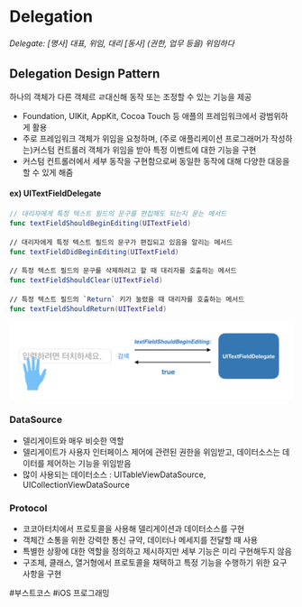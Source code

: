 # Delegation

###### Delegate: [명사] 대표, 위임, 대리 [동사] (권한, 업무 등을) 위임하다


## Delegation Design Pattern
하나의 객체가 다른 객체르 ㄹ대신해 동작 또는 조정할 수 있는 기능을 제공
- Foundation, UIKit, AppKit, Cocoa Touch 등 애플의 프레임워크에서 광범위하게 활용
- 주로 프레임워크 객체가 위임을 요청하며, (주로 애플리케이션 프로그래머가 작성하는)커스텀 컨트롤러 객체가 위임을 받아 특정 이벤트에 대한 기능을 구현
- 커스텀 컨트롤러에서 세부 동작을 구현함으로써 동일한 동작에 대해 다양한 대응을 할 수 있게 해줌

#### ex) UITextFieldDelegate
```swift
// 대리자에게 특정 텍스트 필드의 문구를 편집해도 되는지 묻는 메서드
func textFieldShouldBeginEditing(UITextField)

// 대리자에게 특정 텍스트 필드의 문구가 편집되고 있음을 알리는 메서드
func textFieldDidBeginEditing(UITextField)

// 특정 텍스트 필드의 문구를 삭제하려고 할 때 대리자를 호출하는 메서드
func textFieldShouldClear(UITextField)

// 특정 텍스트 필드의 `Return` 키가 눌렸을 때 대리자를 호출하는 메서드
func textFieldShouldReturn(UITextField)
```

![Delegation](./Images/Delegation.png)



### DataSource
- 델리게이트와 매우 비슷한 역할
- 델리게이트가 사용자 인터페이스 제어에 관련된 권한을 위임받고, 데이터소스는 데이터를 제어하는 기능을 위임받음
- 많이 사용되는 데이터소스 : UITableViewDataSource, UICollectionViewDataSource


### Protocol
- 코코아터치에서 프로토콜을 사용해 델리게이션과 데이터소스를 구현
- 객체간 소통을 위한 강력한 통신 규약, 데이터나 메세지를 전달할 때 사용
- 특별한 상황에 대한 역할을 정의하고 제시하지만 세부 기능은 미리 구현해두지 않음
- 구조체, 클래스, 열거형에서 프로토콜을 채택하고 특정 기능을 수행하기 위한 요구 사항을 구현



#부스트코스 #iOS 프로그래밍
